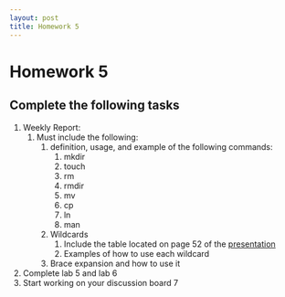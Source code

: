 ```yaml
---
layout: post
title: Homework 5
---
```

# Homework 5

## Complete the following tasks
1. Weekly Report:
   1. Must include the following:
      1. definition, usage, and example of the following commands:
         1. mkdir
         2. touch
         3. rm
         4. rmdir
         5. mv
         6. cp
         7. ln
         8. man
      2. Wildcards
         1. Include the table located on page 52 of the [presentation](https://docs.google.com/presentation/d/e/2PACX-1vRXQhdRviYicst8RhPxAcgQmj8-8YCuNSSy4NjmCv1ekxfQuI3KvDmdfuAztj1hbDo6dXPsuF8RezsZ/pub?start=false&loop=false&delayms=3000#slide=id.g61b96db20b_2_16)
         2. Examples of how to use each wildcard
      3. Brace expansion and how to use it
2. Complete lab 5 and lab 6
3. Start working on your discussion board 7